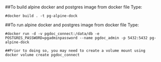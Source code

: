 ##To build alpine docker and postgres image from docker file Type:

    #docker build . -t pg-alpine-dock

##To run alpine docker and postgres image from docker file Type:

    #docker run -d -v pgdoc_connect:/data/db -e POSTGRES_PASSWORD=pgadminpassword --name pgdoc_admin -p 5432:5432 pg-alpine-dock

    ##Prior to doing so, you may need to create a volume mount using 
    docker volume create pgdoc_connect